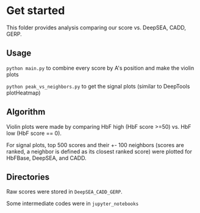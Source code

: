 
# Get started

This folder provides analysis comparing our score vs. DeepSEA, CADD, GERP.

## Usage

`python main.py` to combine every score by A's position and make the violin plots

`python peak_vs_neighbors.py` to get the signal plots (similar to DeepTools plotHeatmap)

## Algorithm

Violin plots were made by comparing HbF high (HbF score >=50) vs. HbF low (HbF score == 0).

For signal plots, top 500 scores and their +- 100 neighbors 
(scores are ranked, a neighbor is defined as its closest 
ranked score) were plotted for HbFBase, DeepSEA, and CADD.

## Directories

Raw scores were stored in `DeepSEA_CADD_GERP`.

Some intermediate codes were in `jupyter_notebooks`
